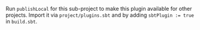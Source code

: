 Run `publishLocal` for this sub-project to make this plugin available for other projects.
Import it via `project/plugins.sbt` and by adding `sbtPlugin := true` in `build.sbt`.
